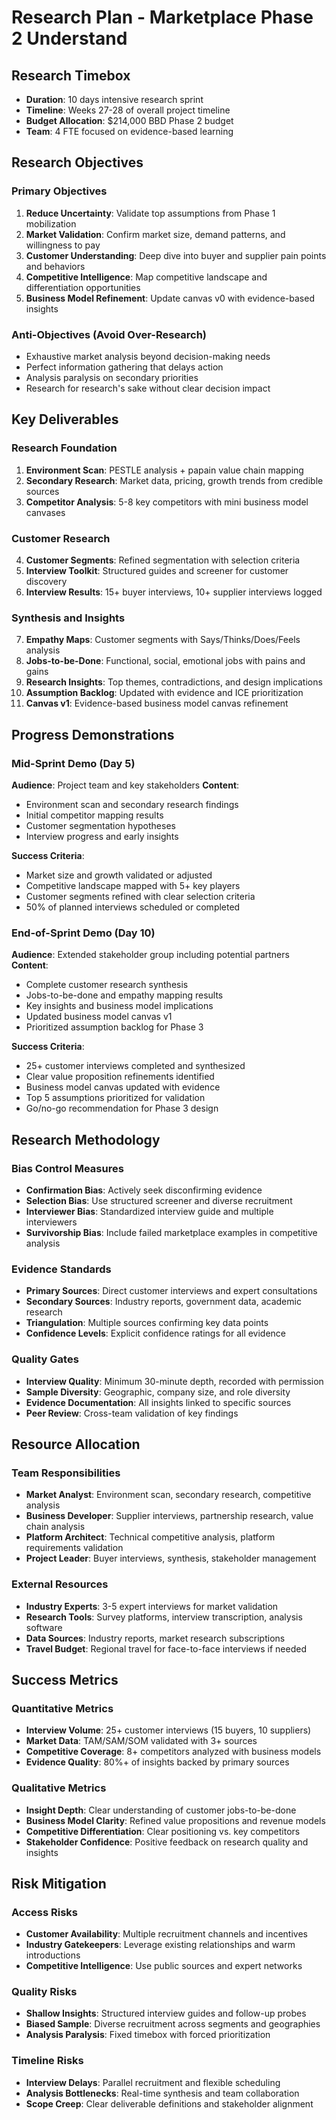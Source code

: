 # Research Plan - Marketplace Phase 2 Understand

## Research Timebox

- **Duration**: 10 days intensive research sprint
- **Timeline**: Weeks 27-28 of overall project timeline
- **Budget Allocation**: $214,000 BBD Phase 2 budget
- **Team**: 4 FTE focused on evidence-based learning

## Research Objectives

### Primary Objectives

1. **Reduce Uncertainty**: Validate top assumptions from Phase 1 mobilization
2. **Market Validation**: Confirm market size, demand patterns, and willingness to pay
3. **Customer Understanding**: Deep dive into buyer and supplier pain points and behaviors
4. **Competitive Intelligence**: Map competitive landscape and differentiation opportunities
5. **Business Model Refinement**: Update canvas v0 with evidence-based insights

### Anti-Objectives (Avoid Over-Research)

- Exhaustive market analysis beyond decision-making needs
- Perfect information gathering that delays action
- Analysis paralysis on secondary priorities
- Research for research's sake without clear decision impact

## Key Deliverables

### Research Foundation

1. **Environment Scan**: PESTLE analysis + papain value chain mapping
2. **Secondary Research**: Market data, pricing, growth trends from credible sources
3. **Competitor Analysis**: 5-8 key competitors with mini business model canvases

### Customer Research

4. **Customer Segments**: Refined segmentation with selection criteria
5. **Interview Toolkit**: Structured guides and screener for customer discovery
6. **Interview Results**: 15+ buyer interviews, 10+ supplier interviews logged

### Synthesis and Insights

7. **Empathy Maps**: Customer segments with Says/Thinks/Does/Feels analysis
8. **Jobs-to-be-Done**: Functional, social, emotional jobs with pains and gains
9. **Research Insights**: Top themes, contradictions, and design implications
10. **Assumption Backlog**: Updated with evidence and ICE prioritization
11. **Canvas v1**: Evidence-based business model canvas refinement

## Progress Demonstrations

### Mid-Sprint Demo (Day 5)

**Audience**: Project team and key stakeholders
**Content**: 
- Environment scan and secondary research findings
- Initial competitor mapping results
- Customer segmentation hypotheses
- Interview progress and early insights

**Success Criteria**:
- Market size and growth validated or adjusted
- Competitive landscape mapped with 5+ key players
- Customer segments refined with clear selection criteria
- 50% of planned interviews scheduled or completed

### End-of-Sprint Demo (Day 10)

**Audience**: Extended stakeholder group including potential partners
**Content**:
- Complete customer research synthesis
- Jobs-to-be-done and empathy mapping results
- Key insights and business model implications
- Updated business model canvas v1
- Prioritized assumption backlog for Phase 3

**Success Criteria**:
- 25+ customer interviews completed and synthesized
- Clear value proposition refinements identified
- Business model canvas updated with evidence
- Top 5 assumptions prioritized for validation
- Go/no-go recommendation for Phase 3 design

## Research Methodology

### Bias Control Measures

- **Confirmation Bias**: Actively seek disconfirming evidence
- **Selection Bias**: Use structured screener and diverse recruitment
- **Interviewer Bias**: Standardized interview guide and multiple interviewers
- **Survivorship Bias**: Include failed marketplace examples in competitive analysis

### Evidence Standards

- **Primary Sources**: Direct customer interviews and expert consultations
- **Secondary Sources**: Industry reports, government data, academic research
- **Triangulation**: Multiple sources confirming key data points
- **Confidence Levels**: Explicit confidence ratings for all evidence

### Quality Gates

- **Interview Quality**: Minimum 30-minute depth, recorded with permission
- **Sample Diversity**: Geographic, company size, and role diversity
- **Evidence Documentation**: All insights linked to specific sources
- **Peer Review**: Cross-team validation of key findings

## Resource Allocation

### Team Responsibilities

- **Market Analyst**: Environment scan, secondary research, competitive analysis
- **Business Developer**: Supplier interviews, partnership research, value chain analysis
- **Platform Architect**: Technical competitive analysis, platform requirements validation
- **Project Leader**: Buyer interviews, synthesis, stakeholder management

### External Resources

- **Industry Experts**: 3-5 expert interviews for market validation
- **Research Tools**: Survey platforms, interview transcription, analysis software
- **Data Sources**: Industry reports, market research subscriptions
- **Travel Budget**: Regional travel for face-to-face interviews if needed

## Success Metrics

### Quantitative Metrics

- **Interview Volume**: 25+ customer interviews (15 buyers, 10 suppliers)
- **Market Data**: TAM/SAM/SOM validated with 3+ sources
- **Competitive Coverage**: 8+ competitors analyzed with business models
- **Evidence Quality**: 80%+ of insights backed by primary sources

### Qualitative Metrics

- **Insight Depth**: Clear understanding of customer jobs-to-be-done
- **Business Model Clarity**: Refined value propositions and revenue models
- **Competitive Differentiation**: Clear positioning vs. key competitors
- **Stakeholder Confidence**: Positive feedback on research quality and insights

## Risk Mitigation

### Access Risks

- **Customer Availability**: Multiple recruitment channels and incentives
- **Industry Gatekeepers**: Leverage existing relationships and warm introductions
- **Competitive Intelligence**: Use public sources and expert networks

### Quality Risks

- **Shallow Insights**: Structured interview guides and follow-up probes
- **Biased Sample**: Diverse recruitment across segments and geographies
- **Analysis Paralysis**: Fixed timebox with forced prioritization

### Timeline Risks

- **Interview Delays**: Parallel recruitment and flexible scheduling
- **Analysis Bottlenecks**: Real-time synthesis and team collaboration
- **Scope Creep**: Clear deliverable definitions and stakeholder alignment
